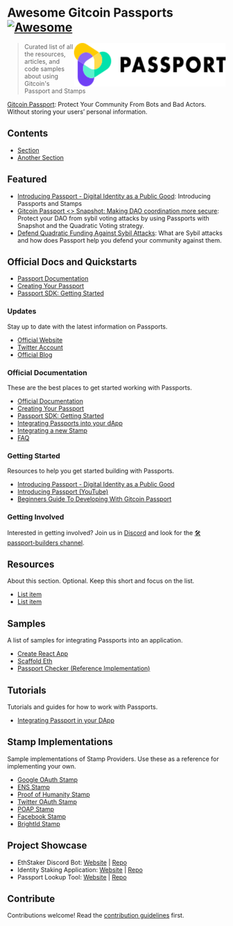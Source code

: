 <!--
To Do:
- add back to the top links
- 
-->
<div id="top"></div>

# Awesome Gitcoin Passports [![Awesome](https://awesome.re/badge.svg)](https://awesome.re)

[ <img src="./static/passport.svg" alt="Logo" width="350" height="100" align="right"> ](https://go.gitcoin.co/passport?utm_source=awesome-passports&utm_medium=referral&utm_content=Passport)

> Curated list of all the resources, articles, and code samples about using Gitcoin's Passport and Stamps

[Gitcoin Passport](https://go.gitcoin.co/passport?utm_source=awesome-passports&utm_medium=referral&utm_content=Passport): Protect Your Community From Bots and Bad Actors. Without storing your users’ personal information.

## Contents

- [Section](#section)
- [Another Section](#another-section)

## Featured

<!-- Inspired by the Awesome Firebase list

- Most recent blog post(s)
- Passports twitter account?
- A good introductory video on what passports is?

Firebase: https://github.com/jthegedus/awesome-firebase/blob/main/readme.md#featured-new-releases -->

- [Introducing Passport - Digital Identity as a Public Good](https://go.gitcoin.co/blog/intro-to-passport): Introducing Passports and Stamps
- [Gitcoin Passport <> Snapshot: Making DAO coordination more secure](https://go.gitcoin.co/blog/gitcoin-passport-snapshot-making-dao-coordination-more-secure): Protect your DAO from sybil voting attacks by using Passports with Snapshot and the Quadratic Voting strategy.
- [Defend Quadratic Funding Against Sybil Attacks](https://www.youtube.com/watch?v=v1Dm7FI2AdU): What are Sybil attacks and how does Passport help you defend your community against them.

## Official Docs and Quickstarts

<!--
Inspired by the Awesome Stripe list and the Awesome Firebase list

Stripe: https://github.com/Derjyn/awesome-stripe/blob/master/README.md#core-resources
Firebase: https://github.com/jthegedus/awesome-firebase/blob/main/readme.md#official-docs--quickstarts

-->

- [Passport Documentation](https://docs.passport.gitcoin.co/)
- [Creating Your Passport](https://docs.passport.gitcoin.co/gitcoin-guides/creating-your-passport)
- [Passport SDK: Getting Started](https://docs.passport.gitcoin.co/gitcoin-passport-sdk/getting-started)

### Updates

Stay up to date with the latest information on Passports.

- [Official Website](https://go.gitcoin.co/passport?utm_source=awesome-passports&utm_medium=referral&utm_content=Passport)
- [Twitter Account](https://twitter.com/gitcoinpassport)
- [Official Blog](https://go.gitcoin.co/blog/tag/gitcoin-passport)

### Official Documentation

These are the best places to get started working with Passports.

- [Official Documentation](https://docs.passport.gitcoin.co/)
- [Creating Your Passport](https://docs.passport.gitcoin.co/gitcoin-guides/creating-your-passport)
- [Passport SDK: Getting Started](https://docs.passport.gitcoin.co/gitcoin-passport-sdk/getting-started)
- [Integrating Passports into your dApp](https://docs.passport.gitcoin.co/gitcoin-passport-sdk/integrating-passport-in-your-dapp)
- [Integrating a new Stamp](https://docs.passport.gitcoin.co/gitcoin-passport-sdk/integrating-a-new-stamp)
- [FAQ](https://docs.passport.gitcoin.co/gitcoin-guides/faq)

### Getting Started

Resources to help you get started building with Passports.

- [Introducing Passport - Digital Identity as a Public Good](https://go.gitcoin.co/blog/intro-to-passport)
- [Introducing Passport (YouTube)](https://www.youtube.com/watch?v=OyGj10pQfLY)
- [Beginners Guide To Developing With Gitcoin Passport](https://www.youtube.com/watch?v=MP4VnlcjDhk)

### Getting Involved

Interested in getting involved? Join us in [Discord](https://gitcoin.co/discord) and look for the [🛠passport-builders channel](https://discord.com/channels/562828676480237578/986222591096279040).

## Resources

About this section. Optional. Keep this short and focus on the list.

- [List item](http://example.com)
- [List item](http://example.com)

## Samples

A list of samples for integrating Passports into an application.

- [Create React App](https://github.com/gitcoinco/passport-sdk/tree/main/examples/example-passport-sdk-reader)
- [Scaffold Eth](https://github.com/farque65/Scaffold-eth-gitcoin-passport)
- [Passport Checker (Reference Implementation)](https://github.com/Rask467/passport-checker)

## Tutorials

Tutorials and guides for how to work with Passports.

- [Integrating Passport in your DApp](https://docs.passport.gitcoin.co/gitcoin-passport-sdk/integrating-passport-in-your-dapp)

## Stamp Implementations

Sample implementations of Stamp Providers. Use these as a reference for
implementing your own.

- [Google OAuth Stamp](https://github.com/gitcoinco/passport/pull/31)
- [ENS Stamp](https://github.com/gitcoinco/passport/pull/71)
- [Proof of Humanity Stamp](https://github.com/gitcoinco/passport/pull/75)
- [Twitter OAuth Stamp](https://github.com/gitcoinco/passport/pull/87)
- [POAP Stamp](https://github.com/gitcoinco/passport/pull/93)
- [Facebook Stamp](https://github.com/gitcoinco/passport/pull/94)
- [BrightId Stamp](https://github.com/gitcoinco/passport/pull/126)

## Project Showcase

- EthStaker Discord Bot: [Website](https://github.com/remyroy/ethstaker-discord-bot) | [Repo](https://github.com/remyroy/ethstaker-discord-bot)
- Identity Staking Application: [Website](https://staking.passport.gitcoin.co/) | [Repo](https://github.com/moonshotcollective/id-staking)
- Passport Lookup Tool: [Website](https://passport-lookup-tool.vercel.app/) | [Repo](https://github.com/moonshotcollective/id-staking-passport-api/tree/reader-api)

## Contribute

Contributions welcome! Read the [contribution guidelines](contributing.md) first.
